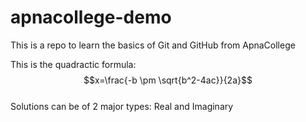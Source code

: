 # apnacollege-demo
This is  a repo to learn the basics of Git and GitHub from ApnaCollege

This is the quadractic formula:
$$x=\frac{-b \pm \sqrt{b^2-4ac}}{2a}$$
<br>
Solutions can be of 2 major types: Real and Imaginary
